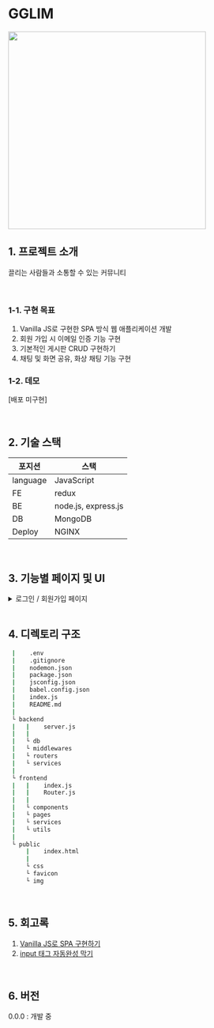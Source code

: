 # GGLIM

<img src="https://user-images.githubusercontent.com/102174146/210340700-3be1e4d9-90f4-4c2b-88a1-9e27b3d5e7bc.png" width="400" >

<br />

## 1. 프로젝트 소개

끌리는 사람들과 소통할 수 있는 커뮤니티

<br />

### 1-1. 구현 목표

1. Vanilla JS로 구현한 SPA 방식 웹 애플리케이션 개발
2. 회원 가입 시 이메일 인증 기능 구현
3. 기본적인 게시판 CRUD 구현하기
4. 채팅 및 화면 공유, 화상 채팅 기능 구현

### 1-2. 데모

[배포 미구현]

<br />

## 2. 기술 스택

| 포지션   | 스택                |
| -------- | ------------------- |
| language | JavaScript          |
| FE       | redux               |
| BE       | node.js, express.js |
| DB       | MongoDB             |
| Deploy   | NGINX               |

<br />

## 3. 기능별 페이지 및 UI

<details><summary>로그인 / 회원가입 페이지</summary>

|                                                                                                                  |
| :--------------------------------------------------------------------------------------------------------------: |
| ![image](https://user-images.githubusercontent.com/102174146/210343777-97d17597-b19a-4300-8ebb-03fb92646677.png) |
|                                                      로그인                                                      |
| ![image](https://user-images.githubusercontent.com/102174146/210343700-79dddad4-9504-42e7-a61a-2f651d3a6987.gif) |
|                                                     회원가입                                                     |

</details>

<br />

## 4. 디렉토리 구조

```bash
 |    .env
 |    .gitignore
 |    nodemon.json
 |    package.json
 |    jsconfig.json
 |    babel.config.json
 |    index.js
 |    README.md
 |
 └ backend
 |   |    server.js
 |   |
 |   └ db
 |   └ middlewares
 |   └ routers
 |   └ services
 |
 └ frontend
 |   |    index.js
 |   |    Router.js
 |   |
 |   └ components
 |   └ pages
 |   └ services
 |   └ utils
 |
 └ public
     |    index.html
     |
     └ css
     └ favicon
     └ img
```

<br />

## 5. 회고록

1. [Vanilla JS로 SPA 구현하기](https://velog.io/@matajeu/JavaScript-Vanilla-JS%EB%A1%9C-SPA-%EB%A7%8C%EB%93%A4%EA%B8%B0-%EC%99%84%EB%B2%BD-%EC%A0%95%EB%A6%AC)
2. [input 태그 자동완성 막기](https://velog.io/@matajeu/HTML-input-%ED%83%9C%EA%B7%B8-%EC%9E%90%EB%8F%99%EC%99%84%EC%84%B1-%EB%A7%89%EA%B8%B0)

<br />

## 6. 버전

0.0.0 : 개발 중
